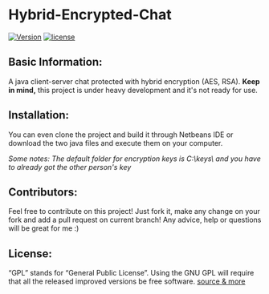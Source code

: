 <!--
  Title: Hybrid-Encrypted-Chat
  Description: A java client-server chat protected with hybrid encryption (AES, RSA)
  Author: MikeMeliz
  -->

# Hybrid-Encrypted-Chat

[![Version](https://img.shields.io/badge/version-0.3-red.svg?style=plastic)]() [![license](https://img.shields.io/github/license/MikeMeliz/EasyCapture.svg?style=plastic)]()

## Basic Information:
A java client-server chat protected with hybrid encryption (AES, RSA). **Keep in mind,** this project is under heavy development and it's not ready for use.

## Installation:
You can even clone the project and build it through Netbeans IDE or download the two java files and execute them on your computer.

*Some notes: The default folder for encryption keys is C:\keys\ and you have to already got the other person's key*

## Contributors:
Feel free to contribute on this project! Just fork it, make any change on your fork and add a pull request on current branch! Any advice, help or questions will be great for me :)

## License:
“GPL” stands for “General Public License”. Using the GNU GPL will require that all the released improved versions be free software. [source & more](https://www.gnu.org/licenses/gpl-faq.html)
